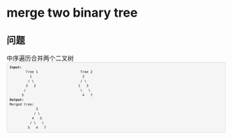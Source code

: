 # merge two binary tree
## 问题
中序遍历合并两个二叉树
![merge-two-binary-trees](../public/img/merge-two-binary-trees.png)